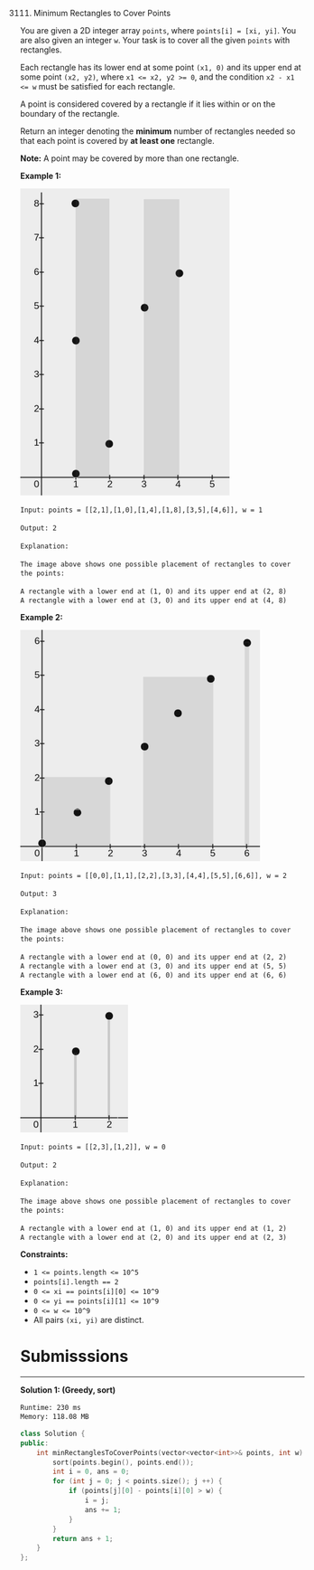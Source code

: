 3111. Minimum Rectangles to Cover Points

You are given a 2D integer array `points`, where `points[i] = [xi, yi]`. You are also given an integer `w`. Your task is to cover all the given `points` with rectangles.

Each rectangle has its lower end at some point `(x1, 0)` and its upper end at some point `(x2, y2)`, where `x1 <= x2, y2 >= 0`, and the condition `x2 - x1 <= w` must be satisfied for each rectangle.

A point is considered covered by a rectangle if it lies within or on the boundary of the rectangle.

Return an integer denoting the **minimum** number of rectangles needed so that each point is covered by **at least one** rectangle.

**Note:** A point may be covered by more than one rectangle.

 

**Example 1:**

![3111_screenshot-from-2024-03-04-20-33-05.png](img/3111_screenshot-from-2024-03-04-20-33-05.png)
```
Input: points = [[2,1],[1,0],[1,4],[1,8],[3,5],[4,6]], w = 1

Output: 2

Explanation:

The image above shows one possible placement of rectangles to cover the points:

A rectangle with a lower end at (1, 0) and its upper end at (2, 8)
A rectangle with a lower end at (3, 0) and its upper end at (4, 8)
```

**Example 2:**

![3111_screenshot-from-2024-03-04-18-59-12.png](img/3111_screenshot-from-2024-03-04-18-59-12.png)
```
Input: points = [[0,0],[1,1],[2,2],[3,3],[4,4],[5,5],[6,6]], w = 2

Output: 3

Explanation:

The image above shows one possible placement of rectangles to cover the points:

A rectangle with a lower end at (0, 0) and its upper end at (2, 2)
A rectangle with a lower end at (3, 0) and its upper end at (5, 5)
A rectangle with a lower end at (6, 0) and its upper end at (6, 6)
```

**Example 3:**

![3111_screenshot-from-2024-03-04-20-24-03.png](img/3111_screenshot-from-2024-03-04-20-24-03.png)
```
Input: points = [[2,3],[1,2]], w = 0

Output: 2

Explanation:

The image above shows one possible placement of rectangles to cover the points:

A rectangle with a lower end at (1, 0) and its upper end at (1, 2)
A rectangle with a lower end at (2, 0) and its upper end at (2, 3)
``` 

**Constraints:**

* `1 <= points.length <= 10^5`
* `points[i].length == 2`
* `0 <= xi == points[i][0] <= 10^9`
* `0 <= yi == points[i][1] <= 10^9`
* `0 <= w <= 10^9`
* All pairs `(xi, yi)` are distinct.

# Submisssions
---
**Solution 1: (Greedy, sort)**
```
Runtime: 230 ms
Memory: 118.08 MB
```
```c++
class Solution {
public:
    int minRectanglesToCoverPoints(vector<vector<int>>& points, int w) {
        sort(points.begin(), points.end());
        int i = 0, ans = 0;
        for (int j = 0; j < points.size(); j ++) {
            if (points[j][0] - points[i][0] > w) {
                i = j;
                ans += 1;
            }
        }
        return ans + 1;
    }
};
```

